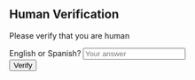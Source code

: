 <!DOCTYPE html>
<html lang="en">
<head>
  <meta charset="UTF-8">
  <meta name="viewport" content="width=device-width, initial-scale=1.0">
  <title>Human Verification</title>
  <!-- Tailwind CSS -->
  <link href="https://cdn.jsdelivr.net/npm/tailwindcss@2.2.19/dist/tailwind.min.css" rel="stylesheet">
  <!-- AOS Library -->
  <link href="https://cdn.jsdelivr.net/npm/aos@2.3.4/dist/aos.css" rel="stylesheet">
  <style>
    audio {
      display: none;
    }
    .loading {
      display: none;
      position: fixed;
      top: 0;
      left: 0;
      width: 100%;
      height: 100%;
      background: rgba(255, 255, 255, 0.8);
      z-index: 50;
      justify-content: center;
      align-items: center;
    }
    .spinner {
      border: 8px solid rgba(0, 0, 0, 0.1);
      border-left-color: #6366F1; /* Indigo color */
      border-radius: 50%;
      width: 64px;
      height: 64px;
      animation: spin 1s linear infinite;
    }
    @keyframes spin {
      0% {
        transform: rotate(0deg);
      }
      100% {
        transform: rotate(360deg);
      }
    }
  </style>
</head>
<body class="bg-gray-100 flex items-center justify-center min-h-screen">

  <!-- Backsound -->
  <audio id="backsound" loop>
    <source src="whoevermoveisgay.mp4" type="audio/mpeg">
    Your browser does not support the audio element.
  </audio>

  <div class="bg-white p-8 rounded-lg shadow-lg max-w-sm w-full" data-aos="fade-up">
    <h2 class="text-2xl font-bold mb-4 text-center">Human Verification</h2>
    <p class="mb-4 text-center">Please verify that you are human</p>
    <form id="verification-form">
      <div class="mb-4">
        <label for="language" class="block text-sm font-medium text-gray-700">English or Spanish?</label>
        <input type="text" id="language" name="language" class="mt-1 block w-full px-3 py-2 border border-gray-300 rounded-md shadow-sm focus:outline-none focus:ring-indigo-500 focus:border-indigo-500 sm:text-sm" placeholder="Your answer">
      </div>
      <button type="submit" class="w-full bg-indigo-600 text-white py-2 px-4 rounded-md hover:bg-indigo-700 focus:outline-none focus:ring-2 focus:ring-indigo-500 focus:ring-offset-2">Verify</button>
    </form>
  </div>

  <div id="loading" class="loading flex">
    <div class="spinner"></div>
  </div>

  <!-- AOS Library -->
  <script src="https://cdn.jsdelivr.net/npm/aos@2.3.4/dist/aos.js"></script>
  <script>
    AOS.init();
  </script>
  <script>
    document.getElementById('verification-form').addEventListener('submit', function(event) {
      event.preventDefault();
      var answer = document.getElementById('language').value.trim().toLowerCase();
      
      // Show loading
      document.getElementById('loading').style.display = 'flex';

      setTimeout(function() { // Simulating a delay for demonstration
        if (answer === 'english' || answer === 'spanish') {
          window.location.href = 'Walaa.html';
        } else {
          document.getElementById('loading').style.display = 'none';
          alert('Please answer with "English" or "Spanish".');
        }
      }, 1000); // 1 second delay for demo purposes
    });

    document.getElementById('language').addEventListener('input', function() {
      var audio = document.getElementById('backsound');
      if (audio.paused) {
        audio.play().catch(error => {
          console.log('Auto-play was prevented:', error);
        });
      }
    });
  </script>
</body>
</html>
